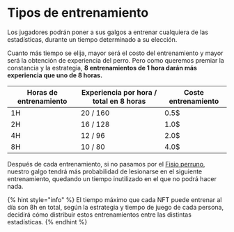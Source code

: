 # Tipos de entrenamiento

Los jugadores podrán poner a sus galgos a entrenar cualquiera de las estadísticas, durante un tiempo determinado a su elección.&#x20;

Cuanto más tiempo se elija, mayor será el costo del entrenamiento y mayor será la obtención de experiencia del perro. Pero como queremos premiar la constancia y la estrategia, **8 entrenamientos de 1 hora darán más experiencia que uno de 8 horas.**

| Horas de entrenamiento | Experiencia por hora / total en 8 horas | Coste entrenamiento |
| ---------------------- | --------------------------------------- | ------------------- |
| 1H                     | 20 / 160                                | 0.5$                |
| 2H                     | 16 / 128                                | 1.0$                |
| 4H                     | 12 / 96                                 | 2.0$                |
| 8H                     | 10 / 80                                 | 4.0$                |

Después de cada entrenamiento, si no pasamos por el [Fisio perruno](lesiones/fisio-perruno.md), nuestro galgo tendrá más probabilidad de lesionarse en el siguiente entrenamiento, quedando un tiempo inutilizado en el que no podrá hacer nada.

{% hint style="info" %}
El tiempo máximo que cada NFT puede entrenar al día son 8h en total, según la estrategia y tiempo de juego de cada persona, decidirá cómo distribuir estos entrenamientos entre las distintas estadísticas.
{% endhint %}
